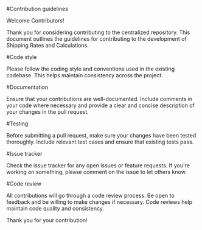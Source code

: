 #Contribution guidelines

Welcome Contributors!

Thank you for considering contributing to the centralized repository. This document outlines the guidelines for contributing to the development of Shipping Rates and Calculations.

#Code style

Please follow the coding style and conventions used in the existing codebase. This helps maintain consistency across the project.

#Documentation

Ensure that your contributions are well-documented. Include comments in your code where necessary and provide a clear and concise description of your changes in the pull request.

#Testing

Before submitting a pull request, make sure your changes have been tested thoroughly. Include relevant test cases and ensure that existing tests pass.

#Issue tracker

Check the issue tracker for any open issues or feature requests. If you're working on something, please comment on the issue to let others know.

#Code review

All contributions will go through a code review process. Be open to feedback and be willing to make changes if necessary. Code reviews help maintain code quality and consistency.

Thank you for your contribution!
